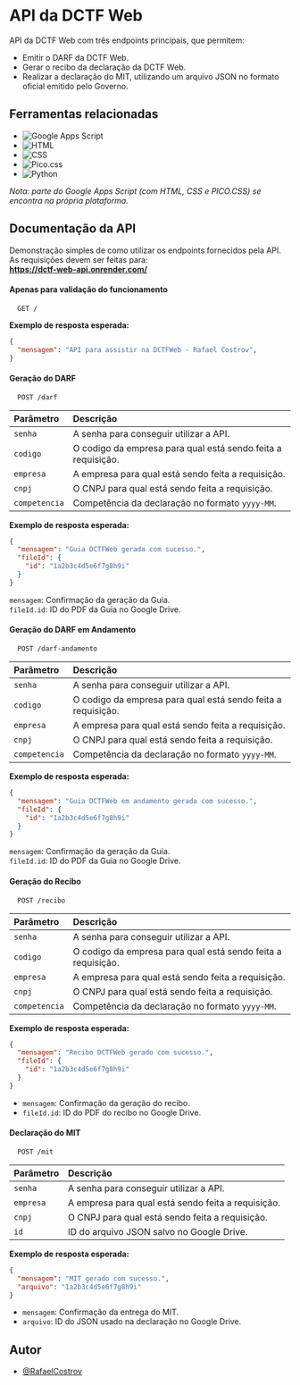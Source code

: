 
# API da DCTF Web

API da DCTF Web com três endpoints principais, que permitem:
- Emitir o DARF da DCTF Web.
- Gerar o recibo da declaração da DCTF Web.
- Realizar a declaração do MIT, utilizando um arquivo JSON no formato oficial emitido pelo Governo.




## Ferramentas relacionadas

- ![Google Apps Script](https://img.shields.io/badge/Google%20Apps%20Script-4285F4?style=for-the-badge&logo=google&logoColor=white)
- ![HTML](https://img.shields.io/badge/HTML5-E34F26?style=for-the-badge&logo=html5&logoColor=white)
- ![CSS](https://img.shields.io/badge/CSS3-1572B6?style=for-the-badge&logo=css3&logoColor=white)
- ![Pico.css](https://img.shields.io/badge/Pico.css-22B8CF?style=for-the-badge&logo=css3&logoColor=white)
- ![Python](https://img.shields.io/badge/Python-3776AB?style=for-the-badge&logo=python&logoColor=white)


*Nota: parte do Google Apps Script (com HTML, CSS e PICO.CSS) se encontra na própria plataforma.*



## Documentação da API

Demonstração simples de como utilizar os endpoints fornecidos pela API. 
As requisições devem ser feitas para:  
**https://dctf-web-api.onrender.com/**

#### Apenas para validação do funcionamento

```http
  GET /
```
**Exemplo de resposta esperada:**
```json
{
  "mensagem": "API para assistir na DCTFWeb - Rafael Costrov",
}
```


#### Geração do DARF 
```http
  POST /darf
```

| Parâmetro   |Descrição                                   |
| :--------- | :------------------------------------------ |
| `senha`      | A senha para conseguir utilizar a API. |
| `codigo`      | O codigo da empresa para qual está sendo feita a requisição. |
| `empresa`      | A empresa para qual está sendo feita a requisição. |
| `cnpj`      | O CNPJ para qual está sendo feita a requisição. |
| `competencia`      | Competência da declaração no formato `yyyy-MM`. |

**Exemplo de resposta esperada:**
```json
{
  "mensagem": "Guia DCTFWeb gerada com sucesso.",
  "fileId": {
    "id": "1a2b3c4d5e6f7g8h9i"
  }
}
```
 `mensagem`: Confirmação da geração da Guia.\
 `fileId.id`: ID do PDF da Guia no Google Drive.

#### Geração do DARF em Andamento
```http
  POST /darf-andamento
```

| Parâmetro   |Descrição                                   |
| :--------- | :------------------------------------------ |
| `senha`      | A senha para conseguir utilizar a API. |
| `codigo`      | O codigo da empresa para qual está sendo feita a requisição. |
| `empresa`      | A empresa para qual está sendo feita a requisição. |
| `cnpj`      | O CNPJ para qual está sendo feita a requisição. |
| `competencia`      | Competência da declaração no formato `yyyy-MM`. |

**Exemplo de resposta esperada:**
```json
{
  "mensagem": "Guia DCTFWeb em andamento gerada com sucesso.",
  "fileId": {
    "id": "1a2b3c4d5e6f7g8h9i"
  }
}
```
 `mensagem`: Confirmação da geração da Guia.\
 `fileId.id`: ID do PDF da Guia no Google Drive.

 #### Geração do Recibo 
```http
  POST /recibo
```

| Parâmetro   |Descrição                                   |
| :--------- | :------------------------------------------ |
| `senha`      | A senha para conseguir utilizar a API. |
| `codigo`      | O codigo da empresa para qual está sendo feita a requisição. |
| `empresa`      | A empresa para qual está sendo feita a requisição. |
| `cnpj`      | O CNPJ para qual está sendo feita a requisição. |
| `competencia`      | Competência da declaração no formato `yyyy-MM`. |

**Exemplo de resposta esperada:**
```json
{
  "mensagem": "Recibo DCTFWeb gerado com sucesso.",
  "fileId": {
    "id": "1a2b3c4d5e6f7g8h9i"
  }
}
```
- `mensagem`: Confirmação da geração do recibo.
- `fileId.id`: ID do PDF do recibo no Google Drive.

#### Declaração do MIT 
```http
  POST /mit
```

| Parâmetro   |Descrição                                   |
| :--------- | :------------------------------------------ |
| `senha`      | A senha para conseguir utilizar a API. |
| `empresa`      | A empresa para qual está sendo feita a requisição. |
| `cnpj`      | O CNPJ para qual está sendo feita a requisição. |
| `id`      | ID do arquivo JSON salvo no Google Drive. |

**Exemplo de resposta esperada:**
```json
{
  "mensagem": "MIT gerado com sucesso.",
  "arquivo": "1a2b3c4d5e6f7g8h9i"
}
```
- `mensagem`: Confirmação da entrega do MIT.
- `arquivo`: ID do JSON usado na declaração no Google Drive.






## Autor

- [@RafaelCostrov](https://github.com/RafaelCostrov)
